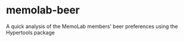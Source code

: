 # memolab-beer
A quick analysis of the MemoLab members' beer preferences using the Hypertools package
